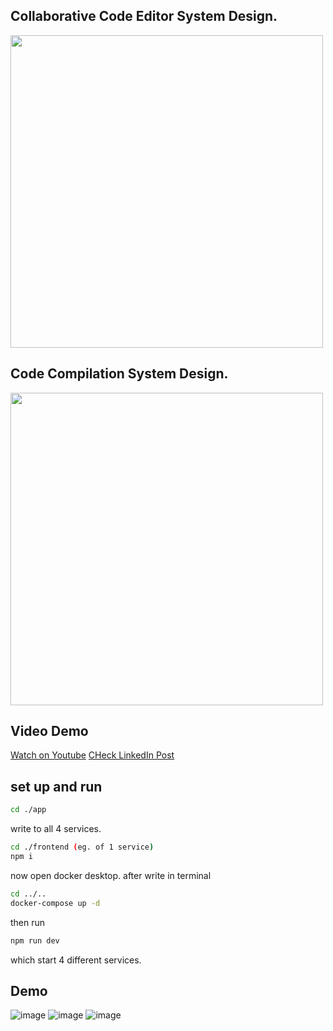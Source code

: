 ## Collaborative Code Editor System Design.
<img src="https://github-production-user-asset-6210df.s3.amazonaws.com/114094586/381923509-5d086fe1-b026-4bc7-bb62-a962f1c55dd8.png?X-Amz-Algorithm=AWS4-HMAC-SHA256&X-Amz-Credential=AKIAVCODYLSA53PQK4ZA%2F20241031%2Fus-east-1%2Fs3%2Faws4_request&X-Amz-Date=20241031T110213Z&X-Amz-Expires=300&X-Amz-Signature=f73fccd377be1f68e9c0db248ed44bb46cbb7d7d0de67997e37c9cb70db8428b&X-Amz-SignedHeaders=host" width="500">

## Code Compilation System Design.
<img src="https://github-production-user-asset-6210df.s3.amazonaws.com/114094586/381923136-c8283795-c7ed-4704-aa49-1e75c678ee62.png?X-Amz-Algorithm=AWS4-HMAC-SHA256&X-Amz-Credential=AKIAVCODYLSA53PQK4ZA%2F20241031%2Fus-east-1%2Fs3%2Faws4_request&X-Amz-Date=20241031T110056Z&X-Amz-Expires=300&X-Amz-Signature=1ac67ad7afef93faddc26def785aac9ff2ed895512f8f88c0cbc99eb4ed5f474&X-Amz-SignedHeaders=host" width="500">

## Video Demo 
[Watch on Youtube](https://youtu.be/afwZ4l_ZRMQ?si=WwQgzC0g1YT7C6Xk) 
[CHeck LinkedIn Post](https://www.linkedin.com/feed/update/urn:li:activity:7263061074076205056)

## set up and run
```bash
cd ./app
```
write to all 4 services. 
```bash
cd ./frontend (eg. of 1 service)
npm i 
```
now open docker desktop.
after write in terminal

```bash
cd ../..
docker-compose up -d
```

then run 
```bash 
npm run dev
```

which start 4 different services.

## Demo 
![image](https://github.com/user-attachments/assets/30966c66-9984-4721-98cd-0b45709a1481)
![image](https://github.com/user-attachments/assets/78a842e2-0c12-4423-bbf9-fbacb41997fd)
![image](https://github.com/user-attachments/assets/ae41bc9f-fb0b-4044-9ea2-c809df57987b)




